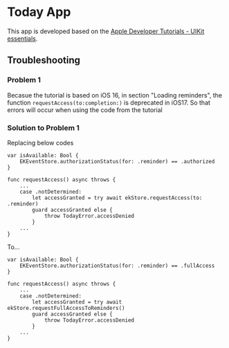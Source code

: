 # Today App

This app is developed based on the [Apple Developer Tutorials - UIKit essentials](https://developer.apple.com/tutorials/app-dev-training/creating-a-list-view).


## Troubleshooting
### Problem 1
Becasue the tutorial is based on iOS 16, in section "Loading reminders", the function `requestAccess(to:completion:)` is deprecated in iOS17. So that errors will occur when using the code from the tutorial

### Solution to Problem 1
Replacing below codes
```
var isAvailable: Bool {
    EKEventStore.authorizationStatus(for: .reminder) == .authorized
}

func requestAccess() async throws {
    ...
    case .notDetermined:
        let accessGranted = try await ekStore.requestAccess(to: .reminder)
        guard accessGranted else {
            throw TodayError.accessDenied
        }
    ...
}
```
To...
```
var isAvailable: Bool {
    EKEventStore.authorizationStatus(for: .reminder) == .fullAccess
}

func requestAccess() async throws {
    ...
    case .notDetermined:
        let accessGranted = try await ekStore.requestFullAccessToReminders()
        guard accessGranted else {
            throw TodayError.accessDenied
        }
    ...
}
```
